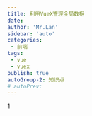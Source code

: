 ```yaml
--- 
title: 利用VueX管理全局数据
date: 
author: 'Mr.Lan'
sidebar: 'auto'
categories: 
 - 前端
tags: 
 - vue
 - vuex
publish: true
autoGroup-2: 知识点
# autoPrev: 
---
```


1
<!-- more -->